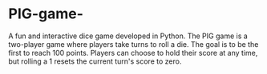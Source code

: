 # PIG-game-
A fun and interactive dice game developed in Python. The PIG game is a two-player game where players take turns to roll a die. The goal is to be the first to reach 100 points. Players can choose to hold their score at any time, but rolling a 1 resets the current turn's score to zero. 
